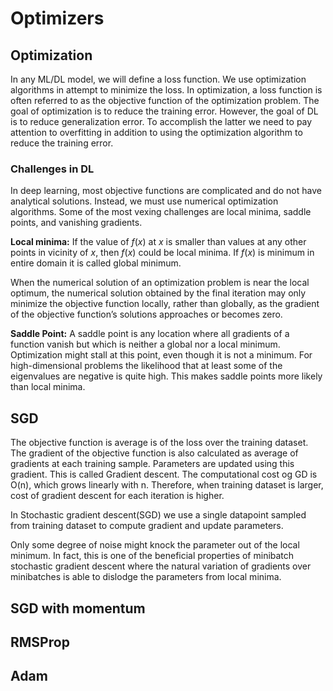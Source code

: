 # Optimizers

## Optimization 
In any ML/DL model, we will define a loss function. We use optimization algorithms in attempt to minimize the loss.
In optimization, a loss function is often referred to as the objective function of the optimization problem.
The goal of optimization is to reduce the training error. However, the goal of DL is to reduce generalization error.
To accomplish the latter we need to pay attention to overfitting in addition to using the optimization algorithm to reduce the training error.

### Challenges in DL
In deep learning, most objective functions are complicated and do not have analytical solutions. Instead, we must use numerical optimization algorithms.
Some of the most vexing challenges  are local minima, saddle points, and vanishing gradients.

**Local minima:** If the value of $f(x)$ at $x$ is smaller than values at any other points in vicinity of $x$, then $f(x)$ could be local minima.
If $f(x)$ is minimum in entire domain it is called global minimum. 

When the numerical solution of an optimization problem is near the local optimum, the numerical solution obtained by the final iteration may only minimize the objective function locally, rather than globally, as the gradient of the objective function’s solutions approaches or becomes zero.

**Saddle Point:** A saddle point is any location where all gradients of a function vanish but which is neither a global nor a local minimum. 
Optimization might stall at this point, even though it is not a minimum. For high-dimensional problems the likelihood that at least some of the eigenvalues are negative is quite high. This makes saddle points more likely than local minima.

## SGD

The objective function is average is  of the loss over the training dataset. The gradient of the objective function is also calculated as average of gradients at each training sample.
Parameters are updated using this gradient. This is called Gradient descent.
The computational cost og GD is O(n), which grows linearly with n. Therefore, when training dataset is larger, cost of gradient descent for each iteration is higher.

In Stochastic gradient descent(SGD) we use a single datapoint sampled from training dataset to compute gradient and update parameters. 



Only some degree of noise might knock the parameter out of the local minimum. In fact, this is one of the beneficial properties of minibatch stochastic gradient descent where the natural variation of gradients over minibatches is able to dislodge the parameters from local minima.

## SGD with momentum

## RMSProp

## Adam